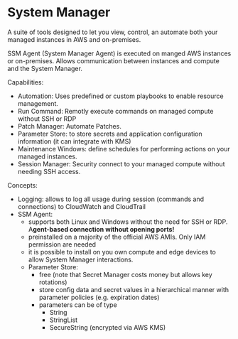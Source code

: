 # System Manager

A suite of tools designed to let you view, control, an automate both your managed instances in AWS and on-premises.

SSM Agent (System Manager Agent) is executed on manged AWS instances or on-premises. Allows  communication between instances and compute and the System Manager.

Capabilities:

* Automation: Uses predefined or custom playbooks to enable resource management.
* Run Command: Remotly execute commands on managed compute without SSH or RDP&#x20;
* Patch Manager: Automate Patches.
* Parameter Store: to store secrets and application configuration information (it can integrate with KMS)&#x20;
* Maintenance Windows: define schedules for performing actions on your managed instances.
* Session Manager: Security connect to your managed compute without needing SSH access.

Concepts:&#x20;

* Logging: allows to log all usage during session (commands and connections)  to CloudWatch and CloudTrail&#x20;
* SSM Agent:
  * supports both Linux and Windows without the need for SSH or RDP. A**gent-based connection without opening ports!**
  * preinstalled on a majority of the official AWS AMIs. Only IAM permission are needed
  * it is possible to install on you own compute and edge devices to allow System Manager interactions.&#x20;
  * Parameter Store:
    * free (note that Secret Manager costs money but allows key rotations)
    * store config data and secret values in a hierarchical manner with parameter policies (e.g. expiration dates)
    * parameters can be of type
      * String&#x20;
      * StringList
      * SecureString (encrypted via AWS KMS)

